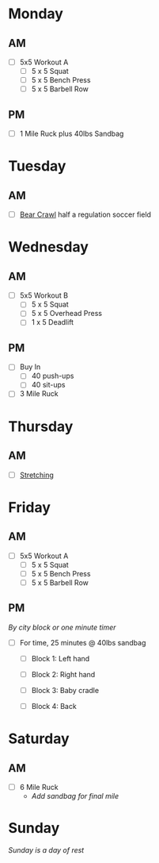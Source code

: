 # Monday

## AM
- [ ] 5x5 Workout A
  - [ ] 5 x 5 Squat
  - [ ] 5 x 5 Bench Press
  - [ ] 5 x 5 Barbell Row

## PM
- [ ] 1 Mile Ruck plus 40lbs Sandbag

# Tuesday

## AM
- [ ] [Bear Crawl](http://goruck.go2cloud.org/SH2ZK) half a regulation soccer field

# Wednesday

## AM
- [ ] 5x5 Workout B
  - [ ] 5 x 5 Squat
  - [ ] 5 x 5 Overhead Press
  - [ ] 1 x 5 Deadlift

## PM
- [ ] Buy In
  - [ ] 40 push-ups
  - [ ] 40 sit-ups
- [ ] 3 Mile Ruck

# Thursday

## AM
- [ ] [Stretching](https://www.youtube.com/watch?v=7h_Pn7NyJ0k)

# Friday

## AM
- [ ] 5x5 Workout A
  - [ ] 5 x 5 Squat
  - [ ] 5 x 5 Bench Press
  - [ ] 5 x 5 Barbell Row

## PM
*By city block or one minute timer*
- [ ] For time, 25 minutes @ 40lbs sandbag
  - [ ] Block 1: Left hand
  - [ ] Block 2: Right hand
  - [ ] Block 3: Baby cradle
  - [ ] Block 4: Back


# Saturday

## AM
- [ ] 6 Mile Ruck
  - *Add sandbag for final mile*

# Sunday
*Sunday is a day of rest*